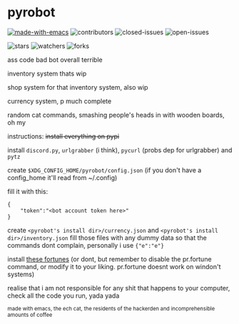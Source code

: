 # pyrobot

[![made-with-emacs](https://img.shields.io/badge/made%20with-emacs-993399.svg)](https://www.gnu.org/software/emacs/) ![contributors](https://img.shields.io/github/contributors/TheAlcanian/pyrobot?color=22BB22) ![closed-issues](https://img.shields.io/github/issues-closed-raw/TheAlcanian/pyrobot?color=00aa00) ![open-issues](https://img.shields.io/github/issues-raw/TheAlcanian/pyrobot?color=dd0000)
 
 ![stars](https://img.shields.io/github/stars/TheAlcanian/pyrobot) ![watchers](https://img.shields.io/github/watchers/TheAlcanian/pyrobot) ![forks](https://img.shields.io/github/forks/TheAlcanian/pyrobot)
 
ass code bad bot overall terrible

inventory system thats wip

shop system for that inventory system, also wip

currency system, p much complete

random cat commands, smashing people's heads in with wooden boards, oh my

instructions:
~~install everything on pypi~~

install `discord.py`, `urlgrabber` (i think), `pycurl` (probs dep for urlgrabber) and `pytz`

create `$XDG_CONFIG_HOME/pyrobot/config.json` (if you don't have a config_home it'll read from ~/.config)

fill it with this:

```
{
    "token":"<bot account token here>"
}
```
create `<pyrobot's install dir>/currency.json` and `<pyrobot's install dir>/inventory.json`
fill those files with any dummy data so that the commands dont complain, personally i use `{"e":"e"}`

install [these fortunes](https://github.com/ncdulo/fortune-mod-mythical-linux) (or dont, but remember to disable the pr.fortune command, or modify it to your liking. pr.fortune doesnt work on windon't systems)

realise that i am not responsible for any shit that happens to your computer, check all the code you run, yada yada

<sup>made with emacs, the ech cat, the residents of the hackerden and incomprehensible amounts of coffee</sup>
